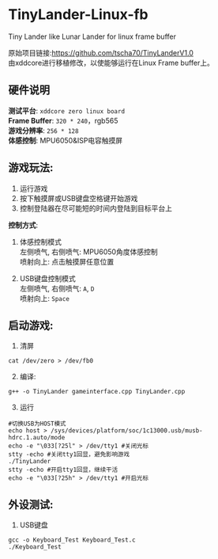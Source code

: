 <!--
 * @Author: Chengsen Dong 1034029664@qq.com
 * @Date: 2023-08-03 13:23:03
 * @LastEditors: Chengsen Dong 1034029664@qq.com
 * @LastEditTime: 2023-08-18 19:09:23
 * @FilePath: /TinyLander-Linux-fb/README.md
 * @Description: 这是默认设置,请设置`customMade`, 打开koroFileHeader查看配置 进行设置: https://github.com/OBKoro1/koro1FileHeader/wiki/%E9%85%8D%E7%BD%AE
-->
# TinyLander-Linux-fb
Tiny Lander like Lunar Lander for linux frame buffer     

原始项目链接:https://github.com/tscha70/TinyLanderV1.0     
由xddcore进行移植修改，以使能够运行在Linux Frame buffer上。         

## 硬件说明
**测试平台**: `xddcore zero linux board`      
**Frame Buffer**: `320 * 240`，rgb565     
**游戏分辨率**: `256 * 128`    
**体感控制**: MPU6050&ISP电容触摸屏      


## 游戏玩法:      
1. 运行游戏    
2. 按下触摸屏或USB键盘空格键开始游戏    
3. 控制登陆器在尽可能短的时间内登陆到目标平台上    

**控制方式**:     

1. 体感控制模式     
左侧喷气, 右侧喷气: MPU6050角度体感控制     
喷射向上: 点击触摸屏任意位置    

2. USB键盘控制模式      
左侧喷气, 右侧喷气: `A`, `D`     
喷射向上: `Space` 


## 启动游戏:     
1. 清屏
```
cat /dev/zero > /dev/fb0
```
2. 编译:
```
g++ -o TinyLander gameinterface.cpp TinyLander.cpp
```
3. 运行
```
#切换USB为HOST模式
echo host > /sys/devices/platform/soc/1c13000.usb/musb-hdrc.1.auto/mode
echo -e "\033[?25l" > /dev/tty1 #关闭光标
stty -echo #关闭tty1回显，避免影响游戏
./TinyLander
stty -echo #开启tty1回显，继续干活
echo -e "\033[?25h" > /dev/tty1 #开启光标
```

## 外设测试:     

1. USB键盘
```
gcc -o Keyboard_Test Keyboard_Test.c
./Keyboard_Test
```
